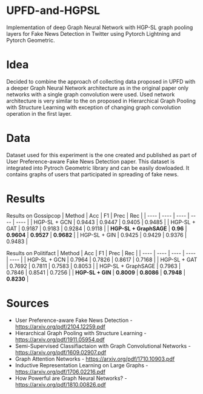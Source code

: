 # UPFD-and-HGPSL
Implementation of deep Graph Neural Network with HGP-SL graph pooling layers for Fake News Detection in Twitter using Pytorch Lightning and Pytorch Geometric.
# Idea
Decided to combine the approach of collecting data proposed in UPFD with a deeper Graph Neural Network architecture as in the original paper only networks with a single graph convolution were used. Used network architecture is very similar to the on proposed in Hierarchical Graph Pooling with Structure Learning with exception of changing graph convolution operation in the first layer.
# Data
Dataset used for this experiment is the one created and published as part of User Preference-aware Fake News Detection paper. This dataset is integrated into Pytroch Geometric library and can be easily dowloaded.
It contains graphs of users that participated in spreading of fake news.
# Results
Results on Gossipcop
| Method | Acc | F1 | Prec | Rec |
| ---- | ---- | ---- | ---- | ---- |
| HGP-SL + GCN | 0.9443 | 0.9447 | 0.9405 | 0.9485 |
| HGP-SL + GAT | 0.9187 | 0.9183 | 0.9284 | 0.9118 |
| **HGP-SL + GraphSAGE** | **0.96** | **0.9604** | **0.9527** | **0.9682** |
| HGP-SL + GIN | 0.9425 | 0.9429 | 0.9376 | 0.9483 |

Results on Politifact
| Method | Acc | F1 | Prec | Rec |
| ---- | ---- | ---- | ---- | ---- |
| HGP-SL + GCN | 0.7964 | 0.7826 | 0.8617 | 0.7168 |
| HGP-SL + GAT | 0.7692 | 0.7811 | 0.7583 | 0.8053 |
| HGP-SL + GraphSAGE | 0.7963 | 0.7846 | 0.8541 | 0.7256 |
| **HGP-SL + GIN** | **0.8009** | **0.8086** | **0.7948** | **0.8230** |
# Sources
 - User Preference-aware Fake News Detection - https://arxiv.org/pdf/2104.12259.pdf
 - Hierarchical Graph Pooling with Structure Learning - https://arxiv.org/pdf/1911.05954.pdf
 - Semi-Supervised Classifiactaion with Graph Convolutional Networks - https://arxiv.org/pdf/1609.02907.pdf
 - Graph Attention Networks - https://arxiv.org/pdf/1710.10903.pdf
 - Inductive Representation Learning on Large Graphs - https://arxiv.org/pdf/1706.02216.pdf
 - How Powerful are Graph Neural Networks? - https://arxiv.org/pdf/1810.00826.pdf
